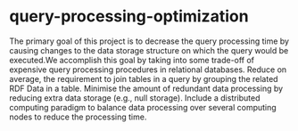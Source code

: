 # query-processing-optimization
The primary goal of this project is to decrease the query processing time by causing changes to the data storage structure on which the query would be executed.We accomplish this goal by taking into some trade-off of expensive query processing procedures in relational databases. Reduce on average, the requirement to join tables in a query by grouping the related RDF Data in a table. Minimise the amount of redundant data processing by reducing extra data storage (e.g., null storage). Include a distributed computing paradigm to balance data processing over several computing nodes to reduce the processing time.
